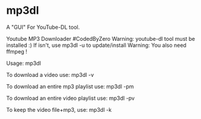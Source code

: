 # mp3dl
A "GUI" For YouTube-DL tool.

Youtube MP3 Downloader #CodedByZero
Warning: youtube-dl tool must be installed :)
If isn't, use mp3dl -u to update/install
Warning: You also need ffmpeg !

Usage: mp3dl <YTBlink>

To download a video use: mp3dl -v <YTBlink>

To download an entire mp3 playlist use: mp3dl -pm <YTBlink>

To download an entire video playlist use: mp3dl -pv <YTBlink>

To keep the video file+mp3, use: mp3dl -k <YTBlink>
